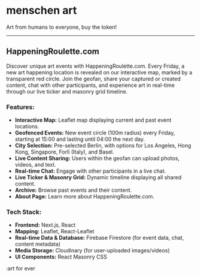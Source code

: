 # menschen art

Art from humans to everyone, buy the token!

---

## HappeningRoulette.com

Discover unique art events with HappeningRoulette.com. Every Friday, a new art happening location is revealed on our interactive map, marked by a transparent red circle. Join the geofan, share your captured or created content, chat with other participants, and experience art in real-time through our live ticker and masonry grid timeline.

### Features:
- **Interactive Map:** Leaflet map displaying current and past event locations.
- **Geofenced Events:** New event circle (100m radius) every Friday, starting at 15:00 and lasting until 04:00 the next day.
- **City Selection:** Pre-selected Berlin, with options for Los Angeles, Hong Kong, Singapore, Forlì (Italy), and Basel.
- **Live Content Sharing:** Users within the geofan can upload photos, videos, and text.
- **Real-time Chat:** Engage with other participants in a live chat.
- **Live Ticker & Masonry Grid:** Dynamic timeline displaying all shared content.
- **Archive:** Browse past events and their content.
- **About Page:** Learn more about HappeningRoulette.com.

### Tech Stack:
- **Frontend:** Next.js, React
- **Mapping:** Leaflet, React-Leaflet
- **Real-time Data & Database:** Firebase Firestore (for event data, chat, content metadata)
- **Media Storage:** Cloudinary (for user-uploaded images/videos)
- **UI Components:** React Masonry CSS

:art for ever
